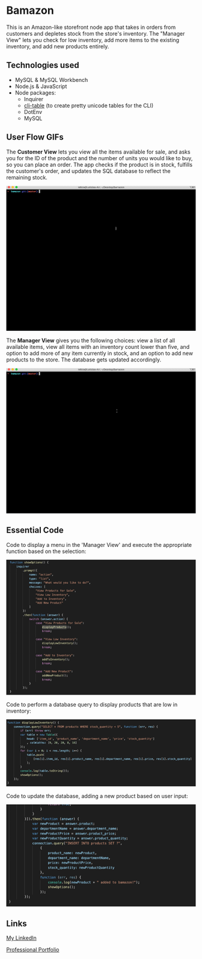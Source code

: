 # Bamazon

This is an Amazon-like storefront node app that takes in orders from customers and depletes stock from the store's inventory. The "Manager View" lets you check for low inventory, add more items to the existing inventory, and add new products entirely.

## Technologies used

* MySQL & MySQL Workbench
* Node.js & JavaScript
* Node packages:
  * Inquirer
  * [cli-table](https://www.npmjs.com/package/cli-table) (to create pretty unicode tables for the CLI)
  * DotEnv
  * MySQL

## User Flow GIFs

The **Customer View** lets you view all the items available for sale, and asks you for the ID of the product and the number of units you would like to buy, so you can place an order. The app checks if the product is in stock, fulfills the customer's order, and updates the SQL database to reflect the remaining stock.

![customer-view](screenshots/bamazon-customer.gif)

The **Manager View** gives you the following choices: view a list of all available items, view all items with an inventory count lower than five, and option to add more of any item currently in stock, and an option to add new products to the store. The database gets updated accordingly.

![manager-view](screenshots/bamazon-manager.gif)

## Essential Code

Code to display a menu in the 'Manager View' and execute the appropriate function based on the selection:

![manager-view](screenshots/display_menu.png)

Code to perform a database query to display products that are low in inventory:

![manager-view](screenshots/display_low_inventory.png)

Code to update the database, adding a new product based on user input:

![manager-view](screenshots/insert_new_product.png)

## Links
[My LinkedIn](https://www.linkedin.com/in/leticiaroncero/?locale=en_US)

[Professional Portfolio](https://leticiaroncero.github.io/Responsive-Portfolio/portfolio.html)